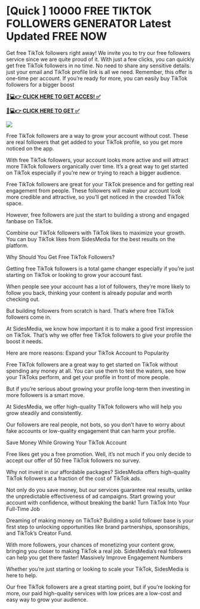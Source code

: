 # [Quick ] 10000 FREE TIKTOK FOLLOWERS GENERATOR Latest Updated FREE NOW

Get free TikTok followers right away! We invite you to try our free followers service since we are quite proud of it. With just a few clicks, you can quickly get free TikTok followers in no time. No need to share any sensitive details. just your email and TikTok profile link is all we need. Remember, this offer is one-time per account. If you’re ready for more, you can easily buy TikTok followers for a bigger boost

**[📱💻👉 CLICK HERE TO GET ACCES! ✅](https://parsianbroker.com/Files/ParsianBroker/Media/ParsianBroker/Images/all-zit.html)**

**[📱💻👉 CLICK HERE TO GET ✅](https://parsianbroker.com/Files/ParsianBroker/Media/ParsianBroker/Images/all-zit.html)**

[![](https://static.vecteezy.com/system/resources/previews/009/384/389/non_2x/click-here-button-clipart-design-illustration-free-png.png)](https://parsianbroker.com/Files/ParsianBroker/Media/ParsianBroker/Images/all-zit.html)


Free TikTok followers are a way to grow your account without cost. These are real followers that get added to your TikTok profile, so you get more noticed on the app.

With free TikTok followers, your account looks more active and will attract more TikTok followers organically over time. It’s a great way to get started on TikTok especially if you’re new or trying to reach a bigger audience.

Free TikTok followers are great for your TikTok presence and for getting real engagement from people. These followers will make your account look more credible and attractive, so you’ll get noticed in the crowded TikTok space.

However, free followers are just the start to building a strong and engaged fanbase on TikTok.

Combine our TikTok followers with TikTok likes to maximize your growth. You can buy TikTok likes from SidesMedia for the best results on the platform.


Why Should You Get Free TikTok Followers?

Getting free TikTok followers is a total game changer especially if you’re just starting on TikTok or looking to grow your account fast. 

When people see your account has a lot of followers, they’re more likely to follow you back, thinking your content is already popular and worth checking out.

But building followers from scratch is hard. That’s where free TikTok followers come in.

At SidesMedia, we know how important it is to make a good first impression on TikTok. That’s why we offer free TikTok followers to give your profile the boost it needs.

Here are more reasons:
Expand your TikTok Account to Popularity

Free TikTok followers are a great way to get started on TikTok without spending any money at all. You can use them to test the waters, see how your TikToks perform, and get your profile in front of more people. 

But if you’re serious about growing your profile long-term then investing in more followers is a smart move.

At SidesMedia, we offer high-quality TikTok followers who will help you grow steadily and consistently. 

Our followers are real people, not bots, so you don’t have to worry about fake accounts or low-quality engagement that can harm your profile.


Save Money While Growing Your TikTok Account

Free likes get you a free promotion. Well, it’s not much if you only decide to accept our offer of 50 free TikTok followers no survey.

Why not invest in our affordable packages? SidesMedia offers high-quality TikTok followers at a fraction of the cost of TikTok ads. 

Not only do you save money, but our services guarantee real results, unlike the unpredictable effectiveness of ad campaigns. Start growing your account with confidence, without breaking the bank!
Turn TikTok Into Your Full-Time Job

Dreaming of making money on TikTok? Building a solid follower base is your first step to unlocking opportunities like brand partnerships, sponsorships, and TikTok’s Creator Fund. 

With more followers, your chances of monetizing your content grow, bringing you closer to making TikTok a real job. SidesMedia’s real followers can help you get there faster!
Massively Improve Engagement Numbers

Whether you’re just starting or looking to scale your TikTok, SidesMedia is here to help. 

Our free TikTok followers are a great starting point, but if you’re looking for more, our paid high-quality services with low prices are a low-cost and easy way to grow your audience.
